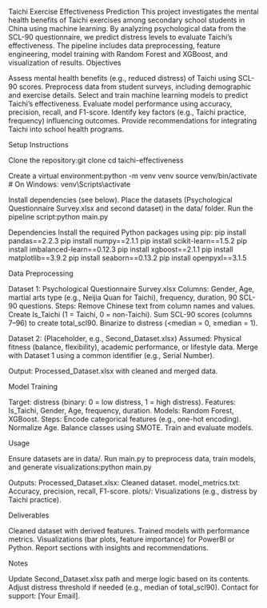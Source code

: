Taichi Exercise Effectiveness Prediction
This project investigates the mental health benefits of Taichi exercises among secondary school students in China using machine learning. By analyzing psychological data from the SCL-90 questionnaire, we predict distress levels to evaluate Taichi’s effectiveness. The pipeline includes data preprocessing, feature engineering, model training with Random Forest and XGBoost, and visualization of results.
Objectives 

Assess mental health benefits (e.g., reduced distress) of Taichi using SCL-90 scores.
Preprocess data from student surveys, including demographic and exercise details.
Select and train machine learning models to predict Taichi’s effectiveness.
Evaluate model performance using accuracy, precision, recall, and F1-score.
Identify key factors (e.g., Taichi practice, frequency) influencing outcomes.
Provide recommendations for integrating Taichi into school health programs.

Setup Instructions

Clone the repository:git clone <repository-url>
cd taichi-effectiveness


Create a virtual environment:python -m venv venv
source venv/bin/activate  # On Windows: venv\Scripts\activate


Install dependencies (see below).
Place the datasets (Psychological Questionnaire Survey.xlsx and second dataset) in the data/ folder.
Run the pipeline script:python main.py



Dependencies
Install the required Python packages using pip:
pip install pandas==2.2.3
pip install numpy==2.1.1
pip install scikit-learn==1.5.2
pip install imbalanced-learn==0.12.3
pip install xgboost==2.1.1
pip install matplotlib==3.9.2
pip install seaborn==0.13.2
pip install openpyxl==3.1.5

Data Preprocessing

Dataset 1: Psychological Questionnaire Survey.xlsx
Columns: Gender, Age, martial arts type (e.g., Neijia Quan for Taichi), frequency, duration, 90 SCL-90 questions.
Steps:
Remove Chinese text from column names and values.
Create Is_Taichi (1 = Taichi, 0 = non-Taichi).
Sum SCL-90 scores (columns 7–96) to create total_scl90.
Binarize to distress (<median = 0, ≥median = 1).




Dataset 2: (Placeholder, e.g., Second_Dataset.xlsx)
Assumed: Physical fitness (balance, flexibility), academic performance, or lifestyle data.
Merge with Dataset 1 using a common identifier (e.g., Serial Number).


Output: Processed_Dataset.xlsx with cleaned and merged data.

Model Training

Target: distress (binary: 0 = low distress, 1 = high distress).
Features: Is_Taichi, Gender, Age, frequency, duration.
Models: Random Forest, XGBoost.
Steps:
Encode categorical features (e.g., one-hot encoding).
Normalize Age.
Balance classes using SMOTE.
Train and evaluate models.



Usage

Ensure datasets are in data/.
Run main.py to preprocess data, train models, and generate visualizations:python main.py


Outputs:
Processed_Dataset.xlsx: Cleaned dataset.
model_metrics.txt: Accuracy, precision, recall, F1-score.
plots/: Visualizations (e.g., distress by Taichi practice).



Deliverables

Cleaned dataset with derived features.
Trained models with performance metrics.
Visualizations (bar plots, feature importance) for PowerBI or Python.
Report sections with insights and recommendations.

Notes

Update Second_Dataset.xlsx path and merge logic based on its contents.
Adjust distress threshold if needed (e.g., median of total_scl90).
Contact for support: [Your Email].

